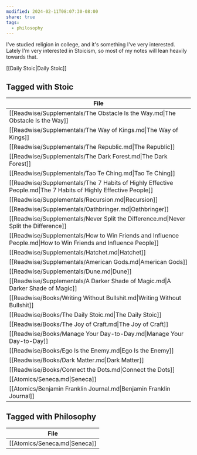 ```yaml
---
modified: 2024-02-11T08:07:30-08:00
share: true
tags:
  - philosophy
---
```

I've studied religion in college, and it's something I've very interested. Lately I'm very interested in Stoicism, so most of my notes will lean heavily towards that. 

[[Daily Stoic|Daily Stoic]]

## Tagged with Stoic
| File                                                                                                           |
| -------------------------------------------------------------------------------------------------------------- |
| [[Readwise/Supplementals/The Obstacle Is the Way.md\|The Obstacle Is the Way]]                                 |
| [[Readwise/Supplementals/The Way of Kings.md\|The Way of Kings]]                                               |
| [[Readwise/Supplementals/The Republic.md\|The Republic]]                                                       |
| [[Readwise/Supplementals/The Dark Forest.md\|The Dark Forest]]                                                 |
| [[Readwise/Supplementals/Tao Te Ching.md\|Tao Te Ching]]                                                       |
| [[Readwise/Supplementals/The 7 Habits of Highly Effective People.md\|The 7 Habits of Highly Effective People]] |
| [[Readwise/Supplementals/Recursion.md\|Recursion]]                                                             |
| [[Readwise/Supplementals/Oathbringer.md\|Oathbringer]]                                                         |
| [[Readwise/Supplementals/Never Split the Difference.md\|Never Split the Difference]]                           |
| [[Readwise/Supplementals/How to Win Friends and Influence People.md\|How to Win Friends and Influence People]] |
| [[Readwise/Supplementals/Hatchet.md\|Hatchet]]                                                                 |
| [[Readwise/Supplementals/American Gods.md\|American Gods]]                                                     |
| [[Readwise/Supplementals/Dune.md\|Dune]]                                                                       |
| [[Readwise/Supplementals/A Darker Shade of Magic.md\|A Darker Shade of Magic]]                                 |
| [[Readwise/Books/Writing Without Bullshit.md\|Writing Without Bullshit]]                                       |
| [[Readwise/Books/The Daily Stoic.md\|The Daily Stoic]]                                                         |
| [[Readwise/Books/The Joy of Craft.md\|The Joy of Craft]]                                                       |
| [[Readwise/Books/Manage Your Day-to-Day.md\|Manage Your Day-to-Day]]                                           |
| [[Readwise/Books/Ego Is the Enemy.md\|Ego Is the Enemy]]                                                       |
| [[Readwise/Books/Dark Matter.md\|Dark Matter]]                                                                 |
| [[Readwise/Books/Connect the Dots.md\|Connect the Dots]]                                                       |
| [[Atomics/Seneca.md\|Seneca]]                                                                                  |
| [[Atomics/Benjamin Franklin Journal.md\|Benjamin Franklin Journal]]                                            |

## Tagged with Philosophy
| File                          |
| ----------------------------- |
| [[Atomics/Seneca.md\|Seneca]] |
